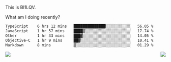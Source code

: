 This is BI1LQV.

What am I doing recently?

<!--START_SECTION:waka-->

```txt
TypeScript    6 hrs 12 mins   ██████████████░░░░░░░░░░░   56.05 %
JavaScript    1 hr 57 mins    ████▒░░░░░░░░░░░░░░░░░░░░   17.74 %
Other         1 hr 33 mins    ███▓░░░░░░░░░░░░░░░░░░░░░   14.05 %
Objective-C   1 hr 9 mins     ██▓░░░░░░░░░░░░░░░░░░░░░░   10.41 %
Markdown      8 mins          ▒░░░░░░░░░░░░░░░░░░░░░░░░   01.29 %
```

<!--END_SECTION:waka-->
<img align="right" src="https://github-readme-stats.vercel.app/api?username=bi1lqv&show_icons=true&count_private=true">

<img src="https://metrics.lecoq.io/bi1lqv?template=classic&base.activity=0&base.community=0&base.repositories=0&base.metadata=0&isocalendar=1&base=header%2C%20activity%2C%20community%2C%20repositories%2C%20metadata&base.indepth=false&base.hireable=false&isocalendar=false&isocalendar.duration=full-year&config.timezone=Asia%2FShanghai">
